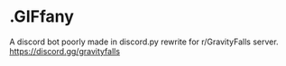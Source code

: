 # .GIFfany
A discord bot poorly made in discord.py rewrite for r/GravityFalls server.
https://discord.gg/gravityfalls
